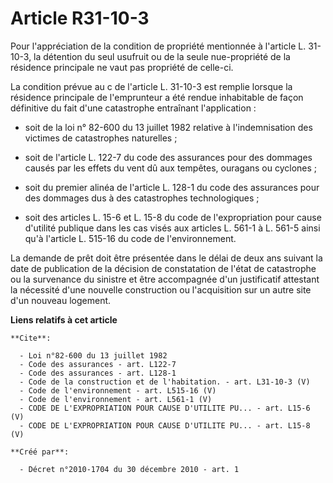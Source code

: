 # Article R31-10-3

Pour l'appréciation de la condition de propriété mentionnée à l'article L. 31-10-3, la détention du seul usufruit ou de la
seule nue-propriété de la résidence principale ne vaut pas propriété de celle-ci. 

La condition prévue au c de l'article L. 31-10-3 est remplie lorsque la résidence principale de l'emprunteur a été rendue
inhabitable de façon définitive du fait d'une catastrophe entraînant l'application :

- soit de la loi n° 82-600 du 13 juillet 1982 relative à l'indemnisation des victimes de catastrophes naturelles ;

- soit de l'article L. 122-7 du code des assurances pour des dommages causés par les effets du vent dû aux tempêtes, ouragans
ou cyclones ;

- soit du premier alinéa de l'article L. 128-1 du code des assurances pour des dommages dus à des catastrophes
technologiques ;

- soit des articles L. 15-6 et L. 15-8 du code de l'expropriation pour cause d'utilité publique dans les cas visés aux
articles L. 561-1 à L. 561-5 ainsi qu'à l'article L. 515-16 du code de l'environnement. 

La demande de prêt doit être présentée dans le délai de deux ans suivant la date de publication de la décision de
constatation de l'état de catastrophe ou la survenance du sinistre et être accompagnée d'un justificatif attestant la
nécessité d'une nouvelle construction ou l'acquisition sur un autre site d'un nouveau logement.

**Liens relatifs à cet article**

	**Cite**:

	  - Loi n°82-600 du 13 juillet 1982
	  - Code des assurances - art. L122-7
	  - Code des assurances - art. L128-1
	  - Code de la construction et de l'habitation. - art. L31-10-3 (V)
	  - Code de l'environnement - art. L515-16 (V)
	  - Code de l'environnement - art. L561-1 (V)
	  - CODE DE L'EXPROPRIATION POUR CAUSE D'UTILITE PU... - art. L15-6 (V)
	  - CODE DE L'EXPROPRIATION POUR CAUSE D'UTILITE PU... - art. L15-8 (V)

	**Créé par**:

	  - Décret n°2010-1704 du 30 décembre 2010 - art. 1
